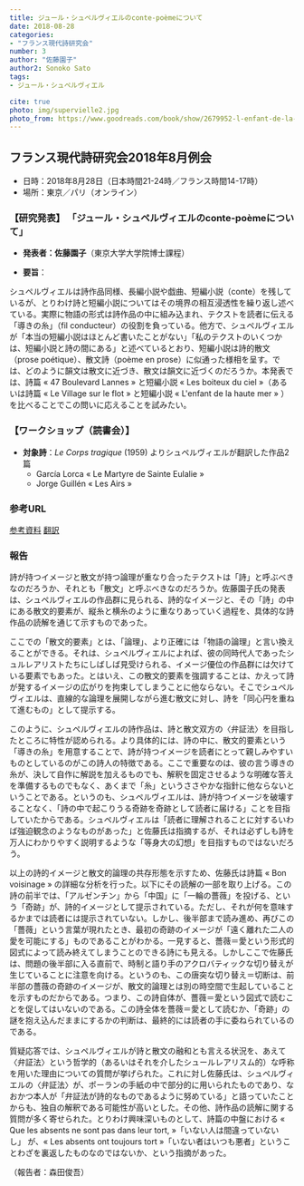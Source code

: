 ```yaml
---
title: ジュール・シュペルヴィエルのconte-poèmeについて
date: 2018-08-28
categories:
- "フランス現代詩研究会"
number: 3
author: "佐藤園子"
author2: Sonoko Sato
tags: 
- ジュール・シュペルヴィエル

cite: true
photo: img/supervielle2.jpg
photo_from: https://www.goodreads.com/book/show/2679952-l-enfant-de-la-haute-mer
---
```


## フランス現代詩研究会2018年8月例会

- 日時：2018年8月28日（日本時間21-24時／フランス時間14-17時）
- 場所：東京／パリ（オンライン）

### 【研究発表】 「ジュール・シュペルヴィエルのconte-poèmeについて」


- **発表者：佐藤園子**（東京大学大学院博士課程）

<!--more-->

- **要旨**：

シュペルヴィエルは詩作品同様、⻑編小説や戯曲、短編小説（conte）を残しているが、とりわけ詩と短編小説についてはその境界の相互浸透性を繰り返し述べている。実際に物語の形式は詩作品の中に組み込まれ、テクストを読者に伝える「導きの糸」（fil conducteur）の役割を負っている。他方で、シュペルヴィエルが「本当の短編小説はほとんど書いたことがない」「私のテクストのいくつかは、短編小説と詩の間にある」と述べているとおり、短編小説は詩的散文（prose poétique）、散文詩（poème en prose）に似通った様相を呈す。では、どのように韻文は散文に近づき、散文は韻文に近づくのだろうか。本発表では、詩篇 « 47 Boulevard Lannes » と短編小説 « Les boiteux du ciel »（あるいは詩篇 « Le Village sur le flot » と短編小説 « L'enfant de la haute mer » ）を比べることでこの問いに応えることを試みたい。

### 【ワークショップ（読書会）】

- **対象詩**：*Le Corps tragique* (1959) よりシュペルヴィエルが翻訳した作品2篇
	- García Lorca « Le Martyre de Sainte Eulalie »
	- Jorge Guillén « Les Airs »

### 参考URL

[参考資料](https://groups.google.com/d/msg/poesiecontemporaine/kXD0CGg1P98/JRAG6H3bDwAJ)
[翻訳](https://groups.google.com/d/msg/poesiecontemporaine/uXbsjWR15BI/CD-p4I5BAwAJ)

### 報告

詩が持つイメージと散文が持つ論理が重なり合ったテクストは「詩」と呼ぶべきなのだろうか、それとも「散文」と呼ぶべきなのだろうか。佐藤園子氏の発表は、シュペルヴィエルの作品群に見られる、詩的なイメージと、その「詩」の中にある散文的要素が、縦糸と横糸のように重なりあっていく過程を、具体的な詩作品の読解を通じて示すものであった。

ここでの「散文的要素」とは、「論理」、より正確には「物語の論理」と言い換えることができる。それは、シュペルヴィエルによれば、彼の同時代人であったシュルレアリストたちにしばしば見受けられる、イメージ優位の作品群には欠けている要素でもあった。とはいえ、この散文的要素を強調することは、かえって詩が発するイメージの広がりを拘束してしまうことに他ならない。そこでシュペルヴィエルは、直線的な論理を展開しながら進む散文に対し、詩を「同心円を重ねて進むもの」として提示する。

このように、シュペルヴィエルの詩作品は、詩と散文双方の〈弁証法〉を目指したところに特性が認められる。より具体的には、詩の中に、散文的要素という「導きの糸」を用意することで、詩が持つイメージを読者にとって親しみやすいものとしているのがこの詩人の特徴である。ここで重要なのは、彼の言う導きの糸が、決して自作に解説を加えるものでも、解釈を固定させるような明確な答えを準備するものでもなく、あくまで「糸」というささやかな指針に他ならないということである。というのも、シュペルヴィエルは、詩が持つイメージを破壊することなく、「詩の中で起こりうる奇跡を奇跡として読者に届ける」ことを目指していたからである。シュペルヴィエルは「読者に理解されることに対するいわば強迫観念のようなものがあった」と佐藤氏は指摘するが、それは必ずしも詩を万人にわかりやすく説明するような「等身大の幻想」を目指すものではないだろう。

以上の詩的イメージと散文的論理の共存形態を示すため、佐藤氏は詩篇 « Bon voisinage » の詳細な分析を行った。以下にその読解の一部を取り上げる。この詩の前半では、「アルゼンチン」から「中国」に「一輪の薔薇」を投げる、という「奇跡」が、詩的イメージとして提示されている。ただし、それが何を意味するかまでは読者には提示されていない。しかし、後半部まで読み進め、再びこの「薔薇」という言葉が現れたとき、最初の奇跡のイメージが「遠く離れた二人の愛を可能にする」ものであることがわかる。一見すると、薔薇＝愛という形式的図式によって読み終えてしまうことのできる詩にも見える。しかしここで佐藤氏は、問題の後半部に入る直前で、時制と語り手のアクロバティックな切り替えが生じていることに注意を向ける。というのも、この唐突な切り替え＝切断は、前半部の薔薇の奇跡のイメージが、散文的論理とは別の時空間で生起していることを示すものだからである。つまり、この詩自体が、薔薇＝愛という図式で読むことを促してはいないのである。この詩全体を薔薇＝愛として読むか、「奇跡」の謎を抱え込んだままにするかの判断は、最終的には読者の手に委ねられているのである。

質疑応答では、シュペルヴィエルが詩と散文の融和とも言える状況を、あえて〈弁証法〉という哲学的（あるいはそれを介したシュールレアリスム的）な呼称を用いた理由についての質問が挙げられた。これに対し佐藤氏は、シュペルヴィエルの〈弁証法〉が、ポーランの手紙の中で部分的に用いられたものであり、なおかつ本人が「弁証法が詩的なものであるように努めている」と語っていたことからも、独自の解釈である可能性が高いとした。その他、詩作品の読解に関する質問が多く寄せられた。とりわけ興味深いものとして、詩篇の中盤における « Que les absents ne sont pas dans leur tort, »「いない人は間違っていないし」 が、« Les absents ont toujours tort »「いない者はいつも悪者」ということわざを裏返したものなのではないか、という指摘があった。

（報告者：森田俊吾）
